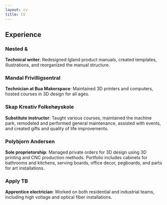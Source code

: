 ```yaml
---
layout: cv
title: CV
---
```


## Experience
### **Nøsted &**
**Technical writer**: Redesigned Igland product manuals, created templates, illustrations, and reorganized the manual structure.

### **Mandal Frivilligsentral**
**Technician at Bua Makerspace**: Maintained 3D printers and computers, hosted courses in 3D design for all ages.

### **Skap Kreativ Folkehøyskole**
**Substitute instructor**: Taught various courses, maintained the machine park, remodeled and performed general maintenance, assisted with events, and created gifts and quality of life improvements.

### **Polybjorn Andersen**
**Sole proprietorship**: Managed private orders for 3D design using 3D printing and CNC production methods. Portfolio includes cabinets for bathrooms and kitchens, serving boards, office decor, pegboards, and parts for art installations.

### **Apply TB**
**Apprentice electrician**: Worked on both residential and industrial teams, including high voltage and optical fiber installations.